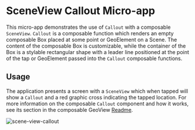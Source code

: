 # SceneView Callout Micro-app

This micro-app demonstrates the use of `Callout` with a composable `SceneView`. `Callout` is a composable function which renders an empty composable Box placed at some point or GeoElement on a Scene. The content of the composable Box is customizable, while the container of the Box is a stylable rectangular shape with a leader line positioned at the point of the tap or GeoElement passed into the `Callout` composable functions.

## Usage

The application presents a screen with a `SceneView` which when tapped will show a `Callout` and a red graphic cross indicating the tapped location.
For more information on the composable `Callout` component and how it works, see its section in the composable GeoView [Readme](../../toolkit/geoview-compose#display-a-callout).

![scene-view-callout](https://github.com/user-attachments/assets/ed237ebf-3b69-4459-adde-2d7554326ba4)
